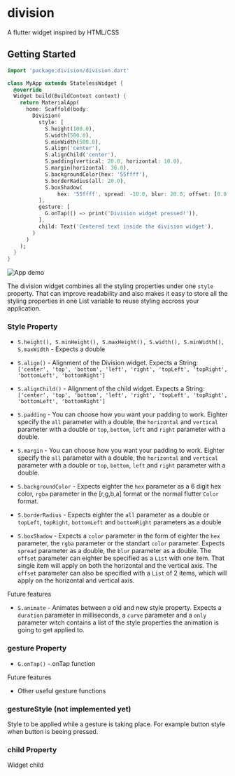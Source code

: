# division

A flutter widget inspired by HTML/CSS

## Getting Started

```dart
import 'package:division/division.dart'

class MyApp extends StatelessWidget {
  @override
  Widget build(BuildContext context) {
    return MaterialApp(
      home: Scaffold(body:
        Division(
          style: [
            S.height(100.0),
            S.width(500.0),
            S.minWidth(500.0),
            S.align('center'),
            S.alignChild('center'),
            S.padding(vertical: 20.0, horizontal: 10.0),
            S.margin(horizontal: 30.0),
            S.backgroundColor(hex: '55ffff'),
            S.borderRadius(all: 20.0),
            S.boxShadow(
                hex: '55ffff', spread: -10.0, blur: 20.0, offset: [0.0, 15.0]),
          ],
          gesture: [
            G.onTap(() => print('Division widget pressed!')),
          ],
          child: Text('Centered text inside the division widget'),
        )
      )
    );
  }
}
```

![App demo](https://drive.google.com/uc?id=1yULs_-2BpocAPPSLjxWLr6zCbMjjwqo7)

The division widget combines all the styling properties under one `style` property. That can improve readability and also makes it easy to store all the styling properties in one List variable to reuse styling accross your application.

### Style Property

- `S.height(), S.minHeight(), S.maxHeight(), S.width(), S.minWidth(), S.maxWidth` - Expects a double

- `S.align()` - Alignment of the Division widget. Expects a String: `['center', 'top', 'bottom', 'left', 'right', 'topLeft', 'topRight', 'bottomLeft', 'bottomRight']`

- `S.alignChild()` - Alignment of the child widget. Expects a String: `['center', 'top', 'bottom', 'left', 'right', 'topLeft', 'topRight', 'bottomLeft', 'bottomRight']`

- `S.padding` - You can choose how you want your padding to work. Eighter specify the `all` parameter with a double, the `horizontal` and `vertical` parameter with a double or `top`, `bottom`, `left` and `right` parameter with a double.

- `S.margin` - You can choose how you want your padding to work. Eighter specify the `all` parameter with a double, the `horizontal` and `vertical` parameter with a double or `top`, `bottom`, `left` and `right` parameter with a double.

- `S.backgroundColor` - Expects eighter the `hex` parameter as a 6 digit hex color, `rgba` parameter in the [r,g,b,a] format or the normal flutter `Color` format.

- `S.borderRadius` - Expects eighter the `all` parameter as a double or `topLeft`, `topRight`, `bottomLeft` and `bottomRight` parameters as a double

- `S.boxShadow` - Expects a `color` parameter in the form of eighter the `hex` parameter, the `rgba` parameter or the standart `color` parameter. Expects `spread` parameter as a double, the `blur` parameter as a double. The `offset` parameter can eighter be specified as a `List` with one item. That single item will apply on both the horizontal and the vertical axis. The `offset` parameter can also be specified with a `List` of 2 items, which will apply on the horizontal and vertical axis.

Future features
- `S.animate` - Animates between a old and new style property. Expects a `duration` parameter in milliseconds, a `curve` parameter and a `only` parameter witch contains a list of the style properties the animation is going to get applied to.

  
### gesture Property

- `G.onTap()` - onTap function

Future features
- Other useful gesture functions

### gestureStyle (not implemented yet)

Style to be applied while a gesture is taking place. For example button style when button is beeing pressed.

### child Property

Widget child